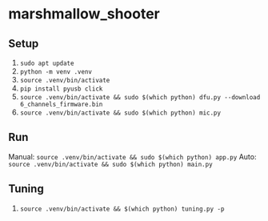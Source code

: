 # marshmallow_shooter

## Setup
1. `sudo apt update`
2. `python -m venv .venv`
3. `source .venv/bin/activate`
4. `pip install pyusb click`
5. `source .venv/bin/activate && sudo $(which python) dfu.py --download 6_channels_firmware.bin`
6. `source .venv/bin/activate && sudo $(which python) mic.py`

## Run
Manual: `source .venv/bin/activate && sudo $(which python) app.py`
Auto: `source .venv/bin/activate && sudo $(which python) main.py`

## Tuning
1. `source .venv/bin/activate && $(which python) tuning.py -p`
